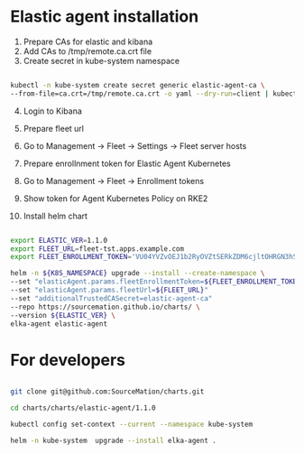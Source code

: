
# Elastic agent installation

1. Prepare CAs for elastic and kibana
2. Add CAs to /tmp/remote.ca.crt file
3. Create secret in kube-system namespace 

```bash

kubectl -n kube-system create secret generic elastic-agent-ca \
--from-file=ca.crt=/tmp/remote.ca.crt -o yaml --dry-run=client | kubectl apply -f -

```

4. Login to Kibana 
5. Prepare fleet url
6. Go to Management -> Fleet -> Settings -> Fleet server hosts
7. Prepare enrollnment token for Elastic Agent Kubernetes
8. Go to Management -> Fleet -> Enrollment tokens 
9. Show token for Agent Kubernetes Policy on RKE2

10. Install helm chart 

```bash

export ELASTIC_VER=1.1.0
export FLEET_URL=fleet-tst.apps.example.com
export FLEET_ENROLLMENT_TOKEN='VU04YVZvOEJ1b2RyOVZtSERkZDM6cjltOHRGN3hSUDJhb1BvU2pnelBBUQ=='

helm -n ${K8S_NAMESPACE} upgrade --install --create-namespace \
--set "elasticAgent.params.fleetEnrollmentToken=${FLEET_ENROLLMENT_TOKEN}" \
--set "elasticAgent.params.fleetUrl=${FLEET_URL}"
--set "additionalTrustedCASecret=elastic-agent-ca"
--repo https://sourcemation.github.io/charts/ \
--version ${ELASTIC_VER} \
elka-agent elastic-agent

```

# For developers


```bash

git clone git@github.com:SourceMation/charts.git

cd charts/charts/elastic-agent/1.1.0

kubectl config set-context --current --namespace kube-system

helm -n kube-system  upgrade --install elka-agent .

```

